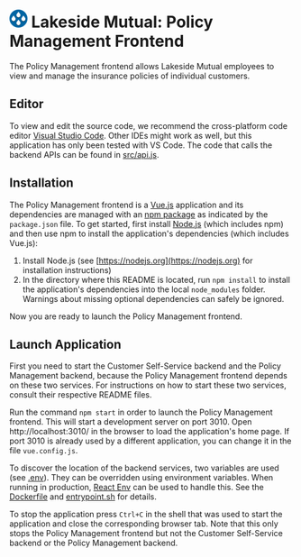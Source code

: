 # ![Lakeside Mutual Logo](../resources/logo-32x32.png) Lakeside Mutual: Policy Management Frontend

The Policy Management frontend allows Lakeside Mutual employees to view and manage the insurance policies
of individual customers.

## Editor

To view and edit the source code, we recommend the cross-platform code editor [Visual Studio Code](https://code.visualstudio.com/). Other IDEs might work as well, but this application has only been tested with VS Code. The code that calls the backend APIs can be found in [src/api.js](src/api.js).

## Installation

The Policy Management frontend is a [Vue.js](https://vuejs.org/) application and its dependencies are managed with an [npm package](https://www.npmjs.com/) as indicated by the `package.json` file. To get started, first install [Node.js](https://nodejs.org) (which includes npm) and then use npm to install the application's dependencies (which includes Vue.js):

1.  Install Node.js (see [https://nodejs.org](https://nodejs.org) for installation instructions)
2.  In the directory where this README is located, run `npm install` to install the application's dependencies into the local `node_modules` folder. Warnings about missing optional dependencies can safely be ignored.

Now you are ready to launch the Policy Management frontend.

## Launch Application

First you need to start the Customer Self-Service backend and the Policy Management backend, because the Policy Management frontend depends on these two services. For instructions on how to start these two services, consult their respective README files.

Run the command `npm start` in order to launch the Policy Management frontend. This will start a development server on port 3010. Open http://localhost:3010/ in the browser to load the application's home page. If port 3010 is already used by a different application, you can change it in the file `vue.config.js`.

To discover the location of the backend services, two variables are used (see [.env](.env)). They can be overridden using environment variables. When running in production, [React Env](https://github.com/andrewmclagan/react-env) can be used to handle this. See the [Dockerfile](Dockerfile) and [entrypoint.sh](entrypoint.sh) for details.

To stop the application press `Ctrl+C` in the shell that was used to start the application and close the corresponding browser tab. Note that this only stops the Policy Management frontend but not the Customer Self-Service backend or the Policy Management backend.
